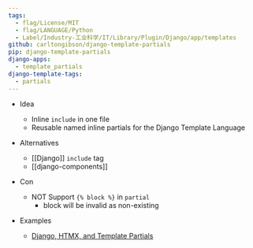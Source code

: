 ```yaml
---
tags:
  - flag/License/MIT
  - flag/LANGUAGE/Python
  - Label/Industry-工业科学/IT/Library/Plugin/Django/app/templates
github: carltongibson/django-template-partials
pip: django-template-partials
django-apps:
  - template_partials
django-template-tags:
  - partials
---
```


- Idea
    - Inline `include` in one file
    - Reusable named inline partials for the Django Template Language

- Alternatives
    - [[Django]] `include` tag
    - [[django-components]]

- Con
    - NOT Support `{% block %}` in `partial`
        - block will be invalid as non-existing

- Examples
    - [Django, HTMX, and Template Partials](https://circumeo.io/blog/entry/django-htmx-and-template-partials/)
